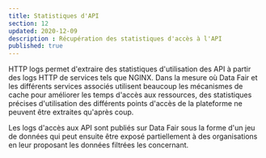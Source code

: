 ```yaml
---
title: Statistiques d'API
section: 12
updated: 2020-12-09
description : Récupération des statistiques d'accès à l'API
published: true
---
```


HTTP logs permet d'extraire des statistiques d'utilisation des API à partir des logs HTTP de services tels que NGINX. Dans la mesure où Data&nbsp;Fair et les différents services associés utilisent beaucoup les mécanismes de cache pour améliorer les temps d'accès aux ressources, des statistiques précises d'utilisation des différents points d'accès de la plateforme ne peuvent être extraites qu'après coup.

Les logs d'accès aux API sont publiés sur Data&nbsp;Fair sous la forme d'un jeu de données qui peut ensuite être exposé partiellement à des organisations en leur proposant les données filtrées les concernant.

